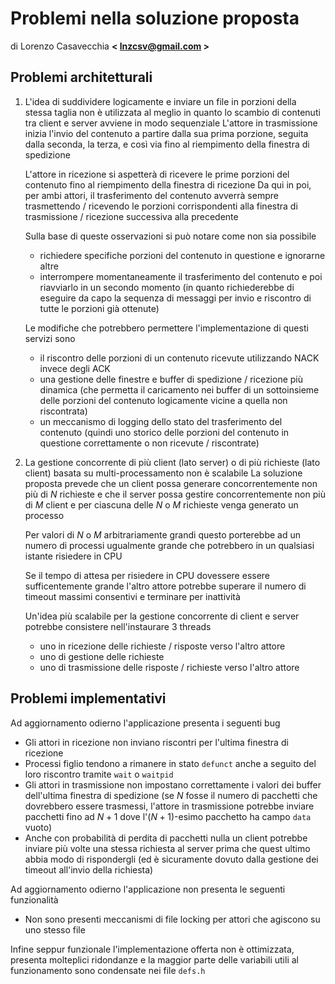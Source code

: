# Problemi nella soluzione proposta
di Lorenzo Casavecchia **< <lnzcsv@gmail.com> >**

## Problemi architetturali
1. L'idea di suddividere logicamente e inviare un file in porzioni della stessa taglia non è utilizzata al meglio in quanto lo scambio di contenuti tra client e server avviene in modo sequenziale
	L'attore in trasmissione inizia l'invio del contenuto a partire dalla sua prima porzione, seguita dalla seconda, la terza, e così via fino al riempimento della finestra di spedizione
	
	L'attore in ricezione si aspetterà di ricevere le prime porzioni del contenuto fino al riempimento della finestra di ricezione
	Da qui in poi, per ambi attori, il trasferimento del contenuto avverrà sempre trasmettendo / ricevendo le porzioni corrispondenti alla finestra di trasmissione / ricezione successiva alla precedente
	
	Sulla base di queste osservazioni si può notare come non sia possibile
	- richiedere specifiche porzioni del contenuto in questione e ignorarne altre
	- interrompere momentaneamente il trasferimento del contenuto e poi riavviarlo in un secondo momento (in quanto richiederebbe di eseguire da capo la sequenza di messaggi per invio e riscontro di tutte le porzioni già ottenute) 
	
	Le modifiche che potrebbero permettere l'implementazione di questi servizi sono
	- il riscontro delle porzioni di un contenuto ricevute utilizzando NACK invece degli ACK
	- una gestione delle finestre e buffer di spedizione / ricezione più dinamica (che permetta il caricamento nei buffer di un sottoinsieme delle porzioni del contenuto logicamente vicine a quella non riscontrata)
	- un meccanismo di logging dello stato del trasferimento del contenuto (quindi uno storico delle porzioni del contenuto in questione correttamente o non ricevute / riscontrate)
2. La gestione concorrente di più client (lato server) o di più richieste (lato client) basata su multi-processamento non è scalabile
	La soluzione proposta prevede che un client possa generare concorrentemente non più di $N$ richieste e che il server possa gestire concorrentemente non più di $M$ client e per ciascuna delle $N$ o $M$ richieste venga generato un processo
	
	Per valori di $N$ o $M$ arbitrariamente grandi questo porterebbe ad un numero di processi ugualmente grande che potrebbero in un qualsiasi istante risiedere in CPU
	
	Se il tempo di attesa per risiedere in CPU dovessere essere sufficentemente grande l'altro attore potrebbe superare il numero di timeout massimi consentivi e terminare per inattività
	
	Un'idea più scalabile per la gestione concorrente di client e server potrebbe consistere nell'instaurare 3 threads
	- uno in ricezione delle richieste / risposte verso l'altro attore
	- uno di gestione delle richieste
	- uno di trasmissione delle risposte / richieste verso l'altro attore
## Problemi implementativi
Ad aggiornamento odierno l'applicazione presenta i seguenti bug 
- Gli attori in ricezione non inviano riscontri per l'ultima finestra di ricezione
- Processi figlio tendono a rimanere in stato `defunct` anche a seguito del loro riscontro tramite `wait` o `waitpid`
- Gli attori in trasmissione non impostano correttamente i valori dei buffer dell'ultima finestra di spedizione (se $N$ fosse il numero di pacchetti che dovrebbero essere trasmessi, l'attore in trasmissione potrebbe inviare pacchetti fino ad $N+1$ dove l'($N+1$)-esimo pacchetto ha campo `data` vuoto)
- Anche con probabilità di perdita di pacchetti nulla un client potrebbe inviare più volte una stessa richiesta al server prima che quest ultimo abbia modo di rispondergli (ed è sicuramente dovuto dalla gestione dei timeout all'invio della richiesta)

Ad aggiornamento odierno l'applicazione non presenta le seguenti funzionalità
- Non sono presenti meccanismi di file locking per attori che agiscono su uno stesso file

Infine seppur funzionale l'implementazione offerta non è ottimizzata, presenta molteplici ridondanze e la maggior parte delle variabili utili al funzionamento sono condensate nei file `defs.h`
